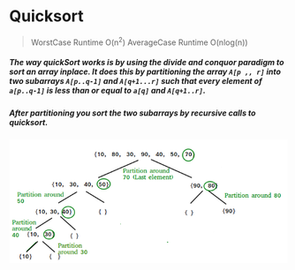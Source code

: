 # Quicksort
> WorstCase Runtime O(n<sup>2</sup>)
> AverageCase Runtime O(nlog(n))
##### The way quickSort works is by using the divide and conquor paradigm to sort an array inplace. It does this by partitioning the array `A[p ,, r]` into two subarrays `A[p..q-1]` and `A[q+1...r]` such that every element of `a[p..q-1]` is less than or equal to `a[q]` and `A[q+1..r]`.
##### After partitioning you sort the two subarrays by recursive calls to quicksort.
![](QuickSort.png)
